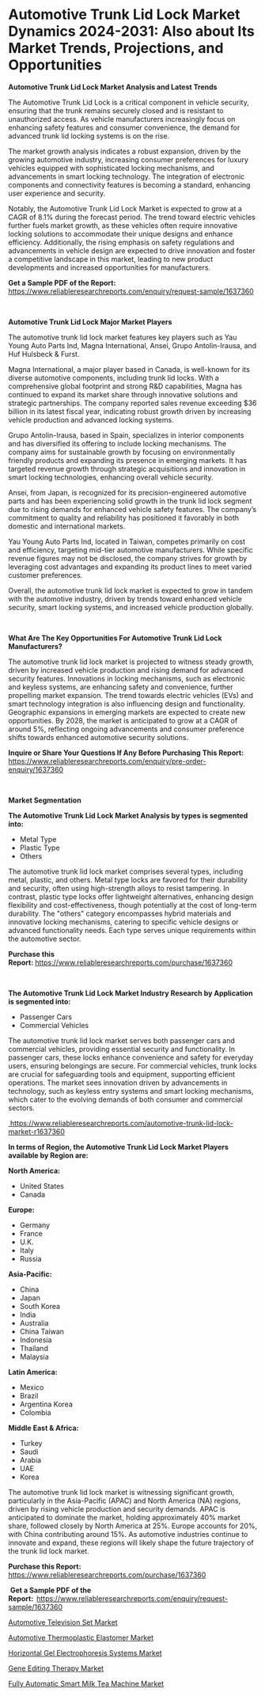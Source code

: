 <p><h1>Automotive Trunk Lid Lock Market Dynamics 2024-2031: Also about Its Market Trends, Projections, and Opportunities</h1></p><p><strong>Automotive Trunk Lid Lock Market Analysis and Latest Trends</strong></p>
<p><p>The Automotive Trunk Lid Lock is a critical component in vehicle security, ensuring that the trunk remains securely closed and is resistant to unauthorized access. As vehicle manufacturers increasingly focus on enhancing safety features and consumer convenience, the demand for advanced trunk lid locking systems is on the rise. </p><p>The market growth analysis indicates a robust expansion, driven by the growing automotive industry, increasing consumer preferences for luxury vehicles equipped with sophisticated locking mechanisms, and advancements in smart locking technology. The integration of electronic components and connectivity features is becoming a standard, enhancing user experience and security. </p><p>Notably, the Automotive Trunk Lid Lock Market is expected to grow at a CAGR of 8.1% during the forecast period. The trend toward electric vehicles further fuels market growth, as these vehicles often require innovative locking solutions to accommodate their unique designs and enhance efficiency. Additionally, the rising emphasis on safety regulations and advancements in vehicle design are expected to drive innovation and foster a competitive landscape in this market, leading to new product developments and increased opportunities for manufacturers.</p></p>
<p><strong>Get a Sample PDF of the Report:&nbsp;</strong> <a href="https://www.reliableresearchreports.com/enquiry/request-sample/1637360?utm_campaign=115&utm_medium=2&utm_source=Github&utm_content=ia&utm_term=07122024&utm_id=automotive-trunk-lid-lock">https://www.reliableresearchreports.com/enquiry/request-sample/1637360</a></p>
<p>&nbsp;</p>
<p><strong>Automotive Trunk Lid Lock Major Market Players</strong></p>
<p><p>The automotive trunk lid lock market features key players such as Yau Young Auto Parts Ind, Magna International, Ansei, Grupo Antolin-Irausa, and Huf Hulsbeck & Furst. </p><p>Magna International, a major player based in Canada, is well-known for its diverse automotive components, including trunk lid locks. With a comprehensive global footprint and strong R&D capabilities, Magna has continued to expand its market share through innovative solutions and strategic partnerships. The company reported sales revenue exceeding $36 billion in its latest fiscal year, indicating robust growth driven by increasing vehicle production and advanced locking systems.</p><p>Grupo Antolin-Irausa, based in Spain, specializes in interior components and has diversified its offering to include locking mechanisms. The company aims for sustainable growth by focusing on environmentally friendly products and expanding its presence in emerging markets. It has targeted revenue growth through strategic acquisitions and innovation in smart locking technologies, enhancing overall vehicle security.</p><p>Ansei, from Japan, is recognized for its precision-engineered automotive parts and has been experiencing solid growth in the trunk lid lock segment due to rising demands for enhanced vehicle safety features. The company’s commitment to quality and reliability has positioned it favorably in both domestic and international markets.</p><p>Yau Young Auto Parts Ind, located in Taiwan, competes primarily on cost and efficiency, targeting mid-tier automotive manufacturers. While specific revenue figures may not be disclosed, the company strives for growth by leveraging cost advantages and expanding its product lines to meet varied customer preferences.</p><p>Overall, the automotive trunk lid lock market is expected to grow in tandem with the automotive industry, driven by trends toward enhanced vehicle security, smart locking systems, and increased vehicle production globally.</p></p>
<p>&nbsp;</p>
<p><strong>What Are The Key Opportunities For Automotive Trunk Lid Lock Manufacturers?</strong></p>
<p><p>The automotive trunk lid lock market is projected to witness steady growth, driven by increased vehicle production and rising demand for advanced security features. Innovations in locking mechanisms, such as electronic and keyless systems, are enhancing safety and convenience, further propelling market expansion. The trend towards electric vehicles (EVs) and smart technology integration is also influencing design and functionality. Geographic expansions in emerging markets are expected to create new opportunities. By 2028, the market is anticipated to grow at a CAGR of around 5%, reflecting ongoing advancements and consumer preference shifts towards enhanced automotive security solutions.</p></p>
<p><strong>Inquire or Share Your Questions If Any Before Purchasing This Report:</strong> <a href="https://www.reliableresearchreports.com/enquiry/pre-order-enquiry/1637360?utm_campaign=115&utm_medium=2&utm_source=Github&utm_content=ia&utm_term=07122024&utm_id=automotive-trunk-lid-lock">https://www.reliableresearchreports.com/enquiry/pre-order-enquiry/1637360</a></p>
<p>&nbsp;</p>
<p><strong>Market Segmentation</strong></p>
<p><strong>The Automotive Trunk Lid Lock Market Analysis by types is segmented into:</strong></p>
<p><ul><li>Metal Type</li><li>Plastic Type</li><li>Others</li></ul></p>
<p><p>The automotive trunk lid lock market comprises several types, including metal, plastic, and others. Metal type locks are favored for their durability and security, often using high-strength alloys to resist tampering. In contrast, plastic type locks offer lightweight alternatives, enhancing design flexibility and cost-effectiveness, though potentially at the cost of long-term durability. The "others" category encompasses hybrid materials and innovative locking mechanisms, catering to specific vehicle designs or advanced functionality needs. Each type serves unique requirements within the automotive sector.</p></p>
<p><strong>Purchase this Report:&nbsp;</strong><a href="https://www.reliableresearchreports.com/purchase/1637360?utm_campaign=115&utm_medium=2&utm_source=Github&utm_content=ia&utm_term=07122024&utm_id=automotive-trunk-lid-lock">https://www.reliableresearchreports.com/purchase/1637360</a></p>
<p>&nbsp;</p>
<p><strong>The Automotive Trunk Lid Lock Market Industry Research by Application is segmented into:</strong></p>
<p><ul><li>Passenger Cars</li><li>Commercial Vehicles</li></ul></p>
<p><p>The automotive trunk lid lock market serves both passenger cars and commercial vehicles, providing essential security and functionality. In passenger cars, these locks enhance convenience and safety for everyday users, ensuring belongings are secure. For commercial vehicles, trunk locks are crucial for safeguarding tools and equipment, supporting efficient operations. The market sees innovation driven by advancements in technology, such as keyless entry systems and smart locking mechanisms, which cater to the evolving demands of both consumer and commercial sectors.</p></p>
<p><a href="https://www.reliableresearchreports.com/automotive-trunk-lid-lock-market-r1637360?utm_campaign=115&utm_medium=2&utm_source=Github&utm_content=ia&utm_term=07122024&utm_id=automotive-trunk-lid-lock">&nbsp;https://www.reliableresearchreports.com/automotive-trunk-lid-lock-market-r1637360</a></p>
<p><strong>In terms of Region, the Automotive Trunk Lid Lock Market Players available by Region are:</strong></p>
<p>
    <p> <strong> North America: </strong>
        <ul>
            <li>United States</li>
            <li>Canada</li>
        </ul>
        </p> 
    <p> <strong> Europe: </strong>
        <ul>
            <li>Germany</li>
            <li>France</li>
            <li>U.K.</li>
            <li>Italy</li>
            <li>Russia</li>
        </ul>
        </p> 
    <p> <strong> Asia-Pacific: </strong>
        <ul>
            <li>China</li>
            <li>Japan</li>
            <li>South Korea</li>
            <li>India</li>
            <li>Australia</li>
            <li>China Taiwan</li>
            <li>Indonesia</li>
            <li>Thailand</li>
            <li>Malaysia</li>
        </ul>
        </p> 
    <p> <strong> Latin America: </strong>
        <ul>
            <li>Mexico</li>
            <li>Brazil</li>
            <li>Argentina Korea</li>
            <li>Colombia</li>
        </ul>
        </p> 
    <p> <strong> Middle East & Africa: </strong>
        <ul>
            <li>Turkey</li>
            <li>Saudi</li>
            <li>Arabia</li>
            <li>UAE</li>
            <li>Korea</li>
        </ul>
    </p>
    </p>
<p><p>The automotive trunk lid lock market is witnessing significant growth, particularly in the Asia-Pacific (APAC) and North America (NA) regions, driven by rising vehicle production and security demands. APAC is anticipated to dominate the market, holding approximately 40% market share, followed closely by North America at 25%. Europe accounts for 20%, with China contributing around 15%. As automotive industries continue to innovate and expand, these regions will likely shape the future trajectory of the trunk lid lock market.</p></p>
<p><strong>Purchase this Report: </strong><a href="https://www.reliableresearchreports.com/purchase/1637360?utm_campaign=115&utm_medium=2&utm_source=Github&utm_content=ia&utm_term=07122024&utm_id=automotive-trunk-lid-lock">https://www.reliableresearchreports.com/purchase/1637360</a></p>
<p>&nbsp;<strong>Get a Sample PDF of the Report:&nbsp;&nbsp;</strong><a href="https://www.reliableresearchreports.com/enquiry/request-sample/1637360?utm_campaign=115&utm_medium=2&utm_source=Github&utm_content=ia&utm_term=07122024&utm_id=automotive-trunk-lid-lock">https://www.reliableresearchreports.com/enquiry/request-sample/1637360</a></p>
<p><strong></strong></p>
<p><p><a href="https://github.com/JakirUddin651/Market-Research-Report-List-1/blob/main/automotive-television-set-market.md?utm_campaign=115&utm_medium=2&utm_source=Github&utm_content=ia&utm_term=07122024&utm_id=automotive-trunk-lid-lock">Automotive Television Set Market</a></p><p><a href="https://github.com/gerdabatiskzv9/Market-Research-Report-List-1/blob/main/automotive-thermoplastic-elastomer-market.md?utm_campaign=115&utm_medium=2&utm_source=Github&utm_content=ia&utm_term=07122024&utm_id=automotive-trunk-lid-lock">Automotive Thermoplastic Elastomer Market</a></p><p><a href="https://www.linkedin.com/pulse/outlook-horizontal-gel-electrophoresis-systems-market-2024-2031-34i6e?utm_campaign=115&utm_medium=2&utm_source=Github&utm_content=ia&utm_term=07122024&utm_id=automotive-trunk-lid-lock">Horizontal Gel Electrophoresis Systems Market</a></p><p><a href="https://issuu.com/reportprime-2/docs/gene-editing-therapy-market-size-2030.pptx?utm_campaign=115&utm_medium=2&utm_source=Github&utm_content=ia&utm_term=07122024&utm_id=automotive-trunk-lid-lock">Gene Editing Therapy Market</a></p><p><a href="https://issuu.com/reportprime-2/docs/fully-automatic-smart-milk-tea-machine-market-size?utm_campaign=115&utm_medium=2&utm_source=Github&utm_content=ia&utm_term=07122024&utm_id=automotive-trunk-lid-lock">Fully Automatic Smart Milk Tea Machine Market</a></p></p>